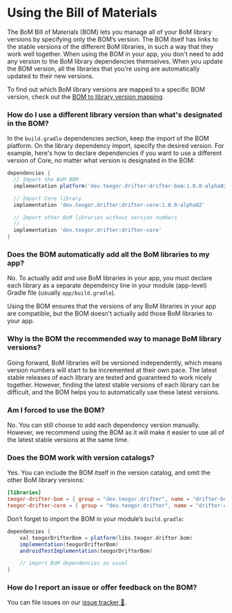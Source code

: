 # Using the Bill of Materials

The BoM Bill of Materials (BOM) lets you manage all of your BoM library versions by
specifying only the BOM’s version. The BOM itself has links to the stable versions of the different
BoM libraries, in such a way that they work well together. When using the BOM in your app, you
don't need to add any version to the BoM library dependencies themselves. When you update the
BOM version, all the libraries that you're using are automatically updated to their new versions.

To find out which BoM library versions are mapped to a specific BOM version, check out
the [BOM to library version mapping](bom-mapping.md).

[//]: # (REGION-DIFFERENT-LIBRARY-VERSION-USAGE)

### How do I use a different library version than what's designated in the BOM?

In the `build.gradle` dependencies section, keep the import of the BOM platform. On the library
dependency import, specify the desired version. For example, here's how to declare dependencies if
you want to use a different version of Core, no matter what version is designated
in the BOM:

```groovy
dependencies {
  // Import the BoM BOM
  implementation platform('dev.teogor.drifter:drifter-bom:1.0.0-alpha02')

  // Import Core library
  implementation 'dev.teogor.drifter:drifter-core:1.0.0-alpha02'

  // Import other BoM libraries without version numbers
  // ..
  implementation 'dev.teogor.drifter:drifter-core'
}
```

[//]: # (REGION-DIFFERENT-LIBRARY-VERSION-USAGE)

### Does the BOM automatically add all the BoM libraries to my app?

No. To actually add and use BoM libraries in your app, you must declare each library as a
separate dependency line in your module (app-level) Gradle file (usually `app/build.gradle`).

Using the BOM ensures that the versions of any BoM libraries in your app are compatible, but the
BOM doesn't actually add those BoM libraries to your app.

### Why is the BOM the recommended way to manage BoM library versions?

Going forward, BoM libraries will be versioned independently, which means version numbers will
start to be incremented at their own pace. The latest stable releases of each library are tested and
guaranteed to work nicely together. However, finding the latest stable versions of each library can
be difficult, and the BOM helps you to automatically use these latest versions.

### Am I forced to use the BOM?

No. You can still choose to add each dependency version manually. However, we recommend using the
BOM as it will make it easier to use all of the latest stable versions at the same time.

[//]: # (REGION-BOM-WITH-VERSION-CATALOG)

### Does the BOM work with version catalogs?

Yes. You can include the BOM itself in the version catalog, and omit the other BoM library versions:

```toml
[libraries]
teogor-drifter-bom = { group = "dev.teogor.drifter", name = "drifter-bom", version.ref = "teogor-drifter-bom" }
teogor-drifter-core = { group = "dev.teogor.drifter", name = "drifter-core" }
```

Don’t forget to import the BOM in your module’s `build.gradle`:

```groovy
dependencies {
    val teogorDrifterBom = platform(libs.teogor.drifter.bom)
    implementation(teogorDrifterBom)
    androidTestImplementation(teogorDrifterBom)

    // import BoM dependencies as usual
}
```

[//]: # (REGION-BOM-WITH-VERSION-CATALOG)

[//]: # (REGION-REPORT-ISSUE-FEEDBACK)

### How do I report an issue or offer feedback on the BOM?

You can file issues on our [issue tracker 🔗](https://github.com/teogor/drifter/issues).

[//]: # (REGION-REPORT-ISSUE-FEEDBACK)
